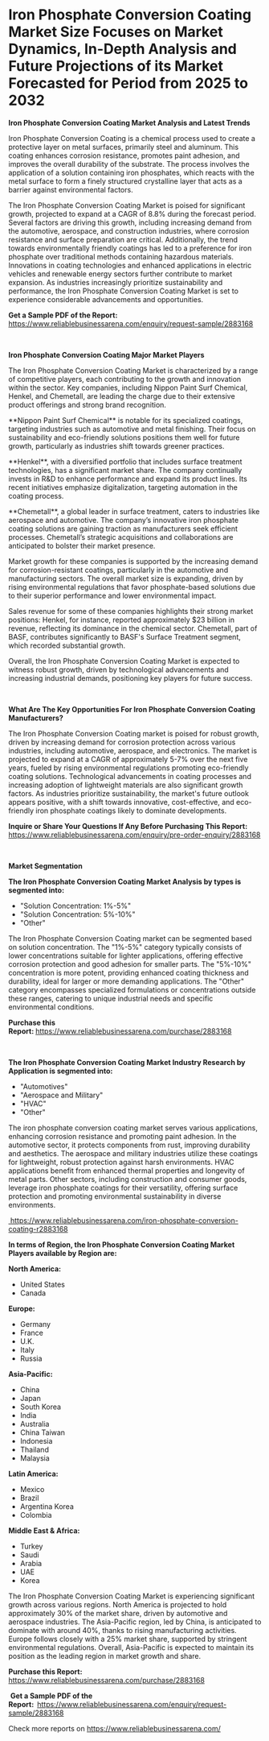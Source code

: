 <p><h1>Iron Phosphate Conversion Coating Market Size Focuses on Market Dynamics, In-Depth Analysis and Future Projections of its Market Forecasted for Period from 2025 to 2032</h1></p><p><strong>Iron Phosphate Conversion Coating Market Analysis and Latest Trends</strong></p>
<p><p>Iron Phosphate Conversion Coating is a chemical process used to create a protective layer on metal surfaces, primarily steel and aluminum. This coating enhances corrosion resistance, promotes paint adhesion, and improves the overall durability of the substrate. The process involves the application of a solution containing iron phosphates, which reacts with the metal surface to form a finely structured crystalline layer that acts as a barrier against environmental factors.</p><p>The Iron Phosphate Conversion Coating Market is poised for significant growth, projected to expand at a CAGR of 8.8% during the forecast period. Several factors are driving this growth, including increasing demand from the automotive, aerospace, and construction industries, where corrosion resistance and surface preparation are critical. Additionally, the trend towards environmentally friendly coatings has led to a preference for iron phosphate over traditional methods containing hazardous materials. Innovations in coating technologies and enhanced applications in electric vehicles and renewable energy sectors further contribute to market expansion. As industries increasingly prioritize sustainability and performance, the Iron Phosphate Conversion Coating Market is set to experience considerable advancements and opportunities.</p></p>
<p><strong>Get a Sample PDF of the Report:&nbsp;</strong> <a href="https://www.reliablebusinessarena.com/enquiry/request-sample/2883168?utm_campaign=2189&utm_medium=2&utm_source=Github&utm_content=ia&utm_term=13032025&utm_id=iron-phosphate-conversion-coating">https://www.reliablebusinessarena.com/enquiry/request-sample/2883168</a></p>
<p>&nbsp;</p>
<p><strong>Iron Phosphate Conversion Coating Major Market Players</strong></p>
<p><p>The Iron Phosphate Conversion Coating Market is characterized by a range of competitive players, each contributing to the growth and innovation within the sector. Key companies, including Nippon Paint Surf Chemical, Henkel, and Chemetall, are leading the charge due to their extensive product offerings and strong brand recognition.</p><p>**Nippon Paint Surf Chemical** is notable for its specialized coatings, targeting industries such as automotive and metal finishing. Their focus on sustainability and eco-friendly solutions positions them well for future growth, particularly as industries shift towards greener practices.</p><p>**Henkel**, with a diversified portfolio that includes surface treatment technologies, has a significant market share. The company continually invests in R&D to enhance performance and expand its product lines. Its recent initiatives emphasize digitalization, targeting automation in the coating process.</p><p>**Chemetall**, a global leader in surface treatment, caters to industries like aerospace and automotive. The company’s innovative iron phosphate coating solutions are gaining traction as manufacturers seek efficient processes. Chemetall’s strategic acquisitions and collaborations are anticipated to bolster their market presence.</p><p>Market growth for these companies is supported by the increasing demand for corrosion-resistant coatings, particularly in the automotive and manufacturing sectors. The overall market size is expanding, driven by rising environmental regulations that favor phosphate-based solutions due to their superior performance and lower environmental impact.</p><p>Sales revenue for some of these companies highlights their strong market positions: Henkel, for instance, reported approximately $23 billion in revenue, reflecting its dominance in the chemical sector. Chemetall, part of BASF, contributes significantly to BASF's Surface Treatment segment, which recorded substantial growth.</p><p>Overall, the Iron Phosphate Conversion Coating Market is expected to witness robust growth, driven by technological advancements and increasing industrial demands, positioning key players for future success.</p></p>
<p>&nbsp;</p>
<p><strong>What Are The Key Opportunities For Iron Phosphate Conversion Coating Manufacturers?</strong></p>
<p><p>The Iron Phosphate Conversion Coating market is poised for robust growth, driven by increasing demand for corrosion protection across various industries, including automotive, aerospace, and electronics. The market is projected to expand at a CAGR of approximately 5-7% over the next five years, fueled by rising environmental regulations promoting eco-friendly coating solutions. Technological advancements in coating processes and increasing adoption of lightweight materials are also significant growth factors. As industries prioritize sustainability, the market's future outlook appears positive, with a shift towards innovative, cost-effective, and eco-friendly iron phosphate coatings likely to dominate developments.</p></p>
<p><strong>Inquire or Share Your Questions If Any Before Purchasing This Report:</strong> <a href="https://www.reliablebusinessarena.com/enquiry/pre-order-enquiry/2883168?utm_campaign=2189&utm_medium=2&utm_source=Github&utm_content=ia&utm_term=13032025&utm_id=iron-phosphate-conversion-coating">https://www.reliablebusinessarena.com/enquiry/pre-order-enquiry/2883168</a></p>
<p>&nbsp;</p>
<p><strong>Market Segmentation</strong></p>
<p><strong>The Iron Phosphate Conversion Coating Market Analysis by types is segmented into:</strong></p>
<p><ul><li>"Solution Concentration: 1%-5%"</li><li>"Solution Concentration: 5%-10%"</li><li>"Other"</li></ul></p>
<p><p>The Iron Phosphate Conversion Coating market can be segmented based on solution concentration. The "1%-5%" category typically consists of lower concentrations suitable for lighter applications, offering effective corrosion protection and good adhesion for smaller parts. The "5%-10%" concentration is more potent, providing enhanced coating thickness and durability, ideal for larger or more demanding applications. The "Other" category encompasses specialized formulations or concentrations outside these ranges, catering to unique industrial needs and specific environmental conditions.</p></p>
<p><strong>Purchase this Report:&nbsp;</strong><a href="https://www.reliablebusinessarena.com/purchase/2883168?utm_campaign=2189&utm_medium=2&utm_source=Github&utm_content=ia&utm_term=13032025&utm_id=iron-phosphate-conversion-coating">https://www.reliablebusinessarena.com/purchase/2883168</a></p>
<p>&nbsp;</p>
<p><strong>The Iron Phosphate Conversion Coating Market Industry Research by Application is segmented into:</strong></p>
<p><ul><li>"Automotives"</li><li>"Aerospace and Military"</li><li>"HVAC"</li><li>"Other"</li></ul></p>
<p><p>The iron phosphate conversion coating market serves various applications, enhancing corrosion resistance and promoting paint adhesion. In the automotive sector, it protects components from rust, improving durability and aesthetics. The aerospace and military industries utilize these coatings for lightweight, robust protection against harsh environments. HVAC applications benefit from enhanced thermal properties and longevity of metal parts. Other sectors, including construction and consumer goods, leverage iron phosphate coatings for their versatility, offering surface protection and promoting environmental sustainability in diverse environments.</p></p>
<p><a href="https://www.reliablebusinessarena.com/iron-phosphate-conversion-coating-r2883168?utm_campaign=2189&utm_medium=2&utm_source=Github&utm_content=ia&utm_term=13032025&utm_id=iron-phosphate-conversion-coating">&nbsp;https://www.reliablebusinessarena.com/iron-phosphate-conversion-coating-r2883168</a></p>
<p><strong>In terms of Region, the Iron Phosphate Conversion Coating Market Players available by Region are:</strong></p>
<p>
    <p> <strong> North America: </strong>
        <ul>
            <li>United States</li>
            <li>Canada</li>
        </ul>
        </p> 
    <p> <strong> Europe: </strong>
        <ul>
            <li>Germany</li>
            <li>France</li>
            <li>U.K.</li>
            <li>Italy</li>
            <li>Russia</li>
        </ul>
        </p> 
    <p> <strong> Asia-Pacific: </strong>
        <ul>
            <li>China</li>
            <li>Japan</li>
            <li>South Korea</li>
            <li>India</li>
            <li>Australia</li>
            <li>China Taiwan</li>
            <li>Indonesia</li>
            <li>Thailand</li>
            <li>Malaysia</li>
        </ul>
        </p> 
    <p> <strong> Latin America: </strong>
        <ul>
            <li>Mexico</li>
            <li>Brazil</li>
            <li>Argentina Korea</li>
            <li>Colombia</li>
        </ul>
        </p> 
    <p> <strong> Middle East & Africa: </strong>
        <ul>
            <li>Turkey</li>
            <li>Saudi</li>
            <li>Arabia</li>
            <li>UAE</li>
            <li>Korea</li>
        </ul>
    </p>
    </p>
<p><p>The Iron Phosphate Conversion Coating Market is experiencing significant growth across various regions. North America is projected to hold approximately 30% of the market share, driven by automotive and aerospace industries. The Asia-Pacific region, led by China, is anticipated to dominate with around 40%, thanks to rising manufacturing activities. Europe follows closely with a 25% market share, supported by stringent environmental regulations. Overall, Asia-Pacific is expected to maintain its position as the leading region in market growth and share.</p></p>
<p><strong>Purchase this Report: </strong><a href="https://www.reliablebusinessarena.com/purchase/2883168?utm_campaign=2189&utm_medium=2&utm_source=Github&utm_content=ia&utm_term=13032025&utm_id=iron-phosphate-conversion-coating">https://www.reliablebusinessarena.com/purchase/2883168</a></p>
<p>&nbsp;<strong>Get a Sample PDF of the Report:&nbsp;&nbsp;</strong><a href="https://www.reliablebusinessarena.com/enquiry/request-sample/2883168?utm_campaign=2189&utm_medium=2&utm_source=Github&utm_content=ia&utm_term=13032025&utm_id=iron-phosphate-conversion-coating">https://www.reliablebusinessarena.com/enquiry/request-sample/2883168</a></p>
<p><strong></strong></p>
<p>Check more reports on <a href="https://www.reliablebusinessarena.com/?utm_campaign=2189&utm_medium=2&utm_source=Github&utm_content=ia&utm_term=13032025&utm_id=iron-phosphate-conversion-coating">https://www.reliablebusinessarena.com/</a></p>